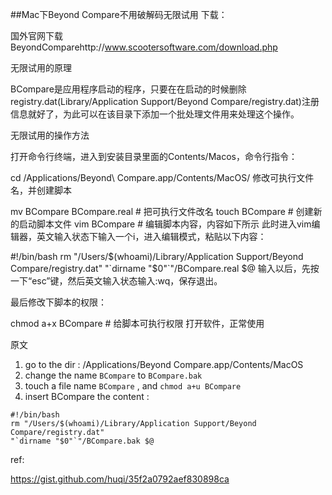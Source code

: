 ##Mac下Beyond Compare不用破解码无限试用
下载：

国外官网下载BeyondComparehttp://www.scootersoftware.com/download.php



无限试用的原理

BCompare是应用程序启动的程序，只要在在启动的时候删除registry.dat(Library/Application Support/Beyond Compare/registry.dat)注册信息就好了，为此可以在该目录下添加一个批处理文件用来处理这个操作。

无限试用的操作方法

打开命令行终端，进入到安装目录里面的Contents/Macos，命令行指令：

cd /Applications/Beyond\ Compare.app/Contents/MacOS/
修改可执行文件名，并创建脚本

mv BCompare BCompare.real # 把可执行文件改名
touch BCompare # 创建新的启动脚本文件
vim BCompare # 编辑脚本内容，内容如下所示
此时进入vim编辑器，英文输入状态下输入一个i，进入编辑模式，粘贴以下内容：

#!/bin/bash
rm "/Users/$(whoami)/Library/Application Support/Beyond Compare/registry.dat"
"`dirname "$0"`"/BCompare.real $@
输入以后，先按一下“esc”键，然后英文输入状态输入:wq，保存退出。

最后修改下脚本的权限：

chmod a+x BCompare # 给脚本可执行权限
打开软件，正常使用

原文

1. go to the dir : /Applications/Beyond Compare.app/Contents/MacOS
2. change the name `BCompare` to `BCompare.bak`
3. touch a file name `BCompare` , and `chmod a+u BCompare`
4. insert BCompare the content :

```shell
#!/bin/bash
rm "/Users/$(whoami)/Library/Application Support/Beyond Compare/registry.dat"
"`dirname "$0"`"/BCompare.bak $@
```

ref:

https://gist.github.com/huqi/35f2a0792aef830898ca